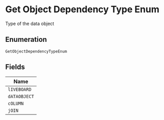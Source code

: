 
# Get Object Dependency Type Enum

Type of the data object

## Enumeration

`GetObjectDependencyTypeEnum`

## Fields

| Name |
|  --- |
| `lIVEBOARD` |
| `dATAOBJECT` |
| `cOLUMN` |
| `jOIN` |

